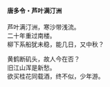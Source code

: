#### 唐多令・芦叶满汀洲

芦叶满汀洲，寒沙带浅流。  
二十年重过南楼。  
柳下系船犹未稳，能几日，又中秋？

黄鹤断矶头，故人今在否？  
旧江山浑是新愁。  
欲买桂花同载酒，终不似，少年游。
